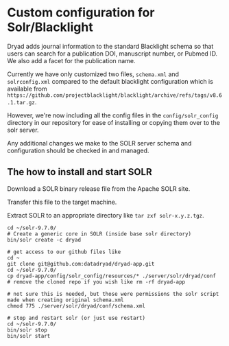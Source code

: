 # Custom configuration for Solr/Blacklight

Dryad adds journal information to the standard Blacklight schema so that users can search for a publication DOI, manuscript number, or Pubmed ID. We also add a facet for the publication name.

Currently we have only customized two files, `schema.xml` and `solrconfig.xml` compared to the default blacklight
configuration which is available from `https://github.com/projectblacklight/blacklight/archive/refs/tags/v8.6.1.tar.gz`.

However, we're now including all the config files in the `config/solr_config` directory in our repository for ease
of installing or copying them over to the solr server.

Any additional changes we make to the SOLR server schema and configuration should be checked in and managed.

## The how to install and start SOLR

Download a SOLR binary release file from the Apache SOLR site.

Transfer this file to the target machine.

Extract SOLR to an appropriate directory like `tar zxf solr-x.y.z.tgz`.

```
cd ~/solr-9.7.0/
# Create a generic core in SOLR (inside base solr directory)
bin/solr create -c dryad
```

```
# get access to our github files like
cd ~
git clone git@github.com:datadryad/dryad-app.git
cd ~/solr-9.7.0/
cp dryad-app/config/solr_config/resources/* ./server/solr/dryad/conf
# remove the cloned repo if you wish like rm -rf dryad-app

# not sure this is needed, but those were permissions the solr script made when creating original schema.xml
chmod 775 ./server/solr/dryad/conf/schema.xml
```

```
# stop and restart solr (or just use restart)
cd ~/solr-9.7.0/
bin/solr stop
bin/solr start
```
